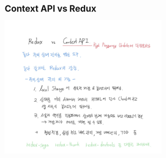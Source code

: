 # Context API   vs   Redux

![Context%20API%20vs%20Redux%20aea55ddeea5141e0970ad85970c566d3/Untitled.png](Context%20API%20vs%20Redux%20aea55ddeea5141e0970ad85970c566d3/Untitled.png)